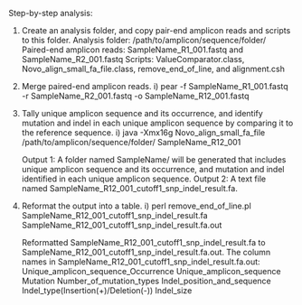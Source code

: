 Step-by-step analysis:
  1. Create an analysis folder, and copy pair-end amplicon reads and scripts to this folder.
    Analysis folder: /path/to/amplicon/sequence/folder/
    Paired-end amplicon reads: SampleName_R1_001.fastq and SampleName_R2_001.fastq
    Scripts: ValueComparator.class, Novo_align_small_fa_file.class, remove_end_of_line, and alignment.csh


  2. Merge paired-end amplicon reads.
    i) pear -f SampleName_R1_001.fastq -r SampleName_R2_001.fastq -o SampleName_R12_001.fastq


  3. Tally unique amplicon sequence and its occurrence, and identify mutation and indel in each unique amplicon sequence by comparing it to the reference sequence.
    i) java -Xmx16g Novo_align_small_fa_file /path/to/amplicon/sequence/folder/ SampleName_R12_001
    
      Output 1: A folder named SampleName/ will be generated that includes unique amplicon sequence and its occurrence, and mutation and indel identified in each unique amplicon sequence.
      Output 2: A text file named SampleName_R12_001_cutoff1_snp_indel_result.fa.
  
  
  4. Reformat the output into a table.
    i) perl remove_end_of_line.pl SampleName_R12_001_cutoff1_snp_indel_result.fa SampleName_R12_001_cutoff1_snp_indel_result.fa.out
    
      Reformatted SampleName_R12_001_cutoff1_snp_indel_result.fa to SampleName_R12_001_cutoff1_snp_indel_result.fa.out.
      The column names in SampleName_R12_001_cutoff1_snp_indel_result.fa.out: Unique_amplicon_sequence_Occurrence Unique_amplicon_sequence  Mutation  Number_of_mutation_types  Indel_position_and_sequence Indel_type(Insertion(+)/Deletion(-))  Indel_size

